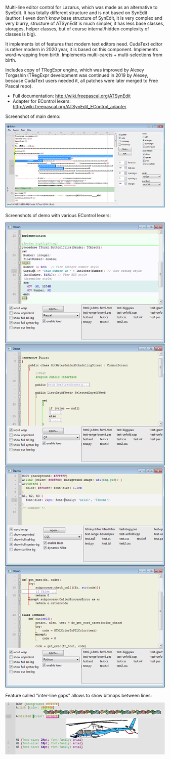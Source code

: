 Multi-line editor control for Lazarus, which was made as an alternative to SynEdit.
It has totally different structure and is not based on SynEdit
(author: I even don't know base structure of SynEdit, it is very complex and very blurry,
structure of ATSynEdit is much simpler, it has less base classes, storages, helper classes,
but of course internal/hidden complexity of classes is big).

It implements lot of features that modern text editors need.
CudaText editor is rather modern in 2020 year, it is based on this component.
Implements word-wrapping from birth.
Implements multi-carets + multi-selections from birth.

Includes copy of TRegExpr engine, which was improved by Alexey Torgashin
(TRegExpr development was continued in 2019 by Alexey, because CudaText users needed it,
all patches were later merged to Free Pascal repo).

* Full documentation: http://wiki.freepascal.org/ATSynEdit
* Adapter for EControl lexers: http://wiki.freepascal.org/ATSynEdit_EControl_adapter

Screenshot of main demo:

![img](img/screen.png?raw=true)

Screenshots of demo with various EControl lexers:

![img](img/syntax_pas.png?raw=true)
![img](img/syntax_cs.png?raw=true)
![img](img/syntax_css.png?raw=true)
![img](img/syntax_py.png?raw=true)

Feature called "inter-line gaps" allows to show bitmaps between lines:

![img](img/pics.png?raw=true)
